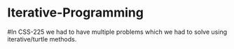 # Iterative-Programming

#In CSS-225 we had to have multiple problems which we had to solve using iterative/turtle methods.
